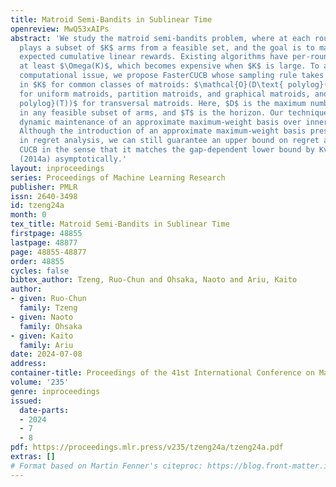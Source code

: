 ```yaml
---
title: Matroid Semi-Bandits in Sublinear Time
openreview: MwQ53xAIPs
abstract: 'We study the matroid semi-bandits problem, where at each round the learner
  plays a subset of $K$ arms from a feasible set, and the goal is to maximize the
  expected cumulative linear rewards. Existing algorithms have per-round time complexity
  at least $\Omega(K)$, which becomes expensive when $K$ is large. To address this
  computational issue, we propose FasterCUCB whose sampling rule takes time sublinear
  in $K$ for common classes of matroids: $\mathcal{O}(D\text{ polylog}(K)\text{ polylog}(T))$
  for uniform matroids, partition matroids, and graphical matroids, and $\mathcal{O}(D\sqrt{K}\text{
  polylog}(T))$ for transversal matroids. Here, $D$ is the maximum number of elements
  in any feasible subset of arms, and $T$ is the horizon. Our technique is based on
  dynamic maintenance of an approximate maximum-weight basis over inner-product weights.
  Although the introduction of an approximate maximum-weight basis presents a challenge
  in regret analysis, we can still guarantee an upper bound on regret as tight as
  CUCB in the sense that it matches the gap-dependent lower bound by Kveton et al.
  (2014a) asymptotically.'
layout: inproceedings
series: Proceedings of Machine Learning Research
publisher: PMLR
issn: 2640-3498
id: tzeng24a
month: 0
tex_title: Matroid Semi-Bandits in Sublinear Time
firstpage: 48855
lastpage: 48877
page: 48855-48877
order: 48855
cycles: false
bibtex_author: Tzeng, Ruo-Chun and Ohsaka, Naoto and Ariu, Kaito
author:
- given: Ruo-Chun
  family: Tzeng
- given: Naoto
  family: Ohsaka
- given: Kaito
  family: Ariu
date: 2024-07-08
address:
container-title: Proceedings of the 41st International Conference on Machine Learning
volume: '235'
genre: inproceedings
issued:
  date-parts:
  - 2024
  - 7
  - 8
pdf: https://proceedings.mlr.press/v235/tzeng24a/tzeng24a.pdf
extras: []
# Format based on Martin Fenner's citeproc: https://blog.front-matter.io/posts/citeproc-yaml-for-bibliographies/
---
```

